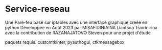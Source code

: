 # Service-reseau

Une Pare-feu basé sur iptables avec une interface graphique creée en python
Développée en Août 2023 par MISAFIDINIAINA Liantsoa Tsiorinirina avec la contribution de RAZANAJATOVO Steven pour une projet d'étude

paquets requis: customtkinter, pyauthogui, ctkmessagebox





